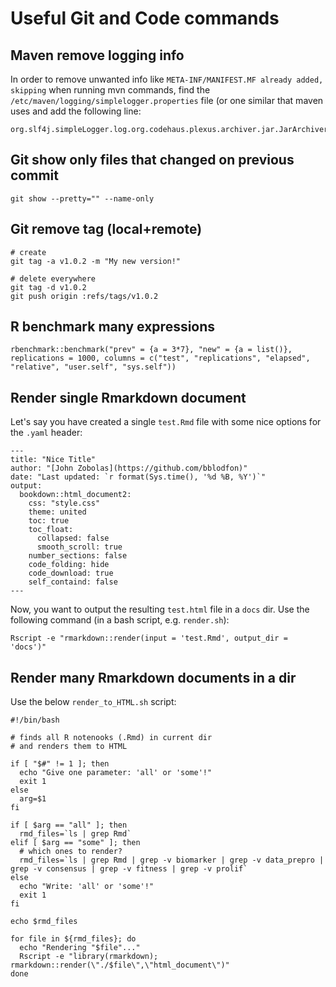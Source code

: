 # Useful Git and Code commands

## Maven remove logging info 

In order to remove unwanted info like `META-INF/MANIFEST.MF already added, skipping` when running mvn commands, find the `/etc/maven/logging/simplelogger.properties` file (or one similar that maven uses and add the following line:

```
org.slf4j.simpleLogger.log.org.codehaus.plexus.archiver.jar.JarArchiver=warn
```

## Git show only files that changed on previous commit

```
git show --pretty="" --name-only
```

## Git remove tag (local+remote)                                                                                                                    
```                                                                             
# create                                                                        
git tag -a v1.0.2 -m "My new version!"                                          
                                                                                
# delete everywhere                                                             
git tag -d v1.0.2                                                               
git push origin :refs/tags/v1.0.2                                               
```

## R benchmark many expressions

```
rbenchmark::benchmark("prev" = {a = 3*7}, "new" = {a = list()}, replications = 1000, columns = c("test", "replications", "elapsed", "relative", "user.self", "sys.self"))
```

## Render single Rmarkdown document

Let's say you have created a single `test.Rmd` file with some nice options for the `.yaml` header:

```
---
title: "Nice Title"
author: "[John Zobolas](https://github.com/bblodfon)"
date: "Last updated: `r format(Sys.time(), '%d %B, %Y')`"
output:
  bookdown::html_document2:
    css: "style.css"
    theme: united
    toc: true
    toc_float:
      collapsed: false
      smooth_scroll: true
    number_sections: false
    code_folding: hide
    code_download: true
    self_containd: false
---
```

Now, you want to output the resulting `test.html` file in a `docs` dir.
Use the following command (in a bash script, e.g. `render.sh`):

```
Rscript -e "rmarkdown::render(input = 'test.Rmd', output_dir = 'docs')"
```

## Render many Rmarkdown documents in a dir                                     
                                                                                
Use the below `render_to_HTML.sh` script:                                       
                                                                                
```                                                                             
#!/bin/bash                                                                     
                                                                                
# finds all R notenooks (.Rmd) in current dir                                   
# and renders them to HTML                                                      
                                                                                
if [ "$#" != 1 ]; then                                                          
  echo "Give one parameter: 'all' or 'some'!"                                   
  exit 1                                                                        
else                                                                            
  arg=$1                                                                        
fi                                                                              
                                                                                
if [ $arg == "all" ]; then                                                      
  rmd_files=`ls | grep Rmd`                                                     
elif [ $arg == "some" ]; then                                                   
  # which ones to render?                                                       
  rmd_files=`ls | grep Rmd | grep -v biomarker | grep -v data_prepro | grep -v consensus | grep -v fitness | grep -v prolif`
else                                                                            
  echo "Write: 'all' or 'some'!"                                                
  exit 1                                                                        
fi                                                                              
                                                                                
echo $rmd_files                                                                 
                                                                                
for file in ${rmd_files}; do                                                    
  echo "Rendering "$file"..."                                                   
  Rscript -e "library(rmarkdown); rmarkdown::render(\"./$file\",\"html_document\")"
done                                                                            
```
